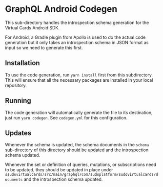# GraphQL Android Codegen

This sub-directory handles the introspection schema generation for the Virtual Cards Android SDK.

For Android, a Gradle plugin from Apollo is used to do the actual code generation but it only takes an introspection schema in JSON format as input so we need
to generate this first.

## Installation

To use the code generation, run `yarn install` first from this subdirectory. This will ensure that all the necessary packages are installed in your local repository.

## Running

The code generation will automatically generate the file to its destination, just run `yarn codegen`. See `codegen.yml` for this configuration.

## Updates

Whenever the schema is updated, the schema documents in the `schema` sub-directory of this directory should be updated and the introspection schema updated.

Whenever the set or definition of queries, mutations, or subscriptions need to be updated, they should be updated in place under `ssudovirtualcards/src/main/graphql/com/sudoplatform/sudovirtualcards/documents` and the introspection schema updated.

